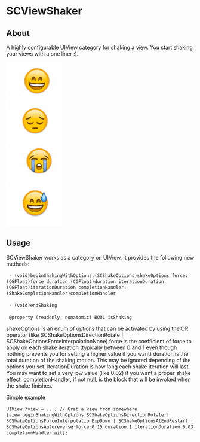 SCViewShaker
============


## About
A highly configurable UIView category for shaking a view. You start shaking your views with a one liner :).

![](shake.gif)

## Usage

SCViewShaker works as a category on UIView. It provides the following new methods:
     
     - (void)beginShakingWithOptions:(SCShakeOptions)shakeOptions force:(CGFloat)force duration:(CGFloat)duration iterationDuration:(CGFloat)iterationDuration completionHandler:(ShakeCompletionHandler)completionHandler
     
     - (void)endShaking
     
     @property (readonly, nonatomic) BOOL isShaking

shakeOptions is an enum of options that can be activated by using the OR operator (like SCShakeOptionsDirectionRotate | SCShakeOptionsForceInterpolationNone)
force is the coefficient of force to apply on each shake iteration (typically between 0 and 1 even though nothing prevents you for setting a higher value if you want)
duration is the total duration of the shaking motion. This may be ignored depending of the options you set.
iterationDuration is how long each shake iteration will last. You may want to set a very low value (like 0.02) if you want a proper shake effect.
completionHandler, if not null, is the block that will be invoked when the shake finishes.


Simple example

    UIView *view = ...; // Grab a view from somewhere
    [view beginShakingWithOptions:SCShakeOptionsDirectionRotate | SCShakeOptionsForceInterpolationExpDown | SCShakeOptionsAtEndRestart | SCShakeOptionsAutoreverse force:0.15 duration:1 iterationDuration:0.03 completionHandler:nil];
    
    
